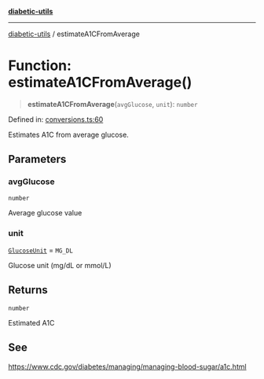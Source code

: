 [**diabetic-utils**](../README.md)

***

[diabetic-utils](../globals.md) / estimateA1CFromAverage

# Function: estimateA1CFromAverage()

> **estimateA1CFromAverage**(`avgGlucose`, `unit`): `number`

Defined in: [conversions.ts:60](https://github.com/marklearst/diabetic-utils/blob/0d03b5cd2e2b5edbf58275075cc81d8df31ac230/src/conversions.ts#L60)

Estimates A1C from average glucose.

## Parameters

### avgGlucose

`number`

Average glucose value

### unit

[`GlucoseUnit`](../type-aliases/GlucoseUnit.md) = `MG_DL`

Glucose unit (mg/dL or mmol/L)

## Returns

`number`

Estimated A1C

## See

https://www.cdc.gov/diabetes/managing/managing-blood-sugar/a1c.html
